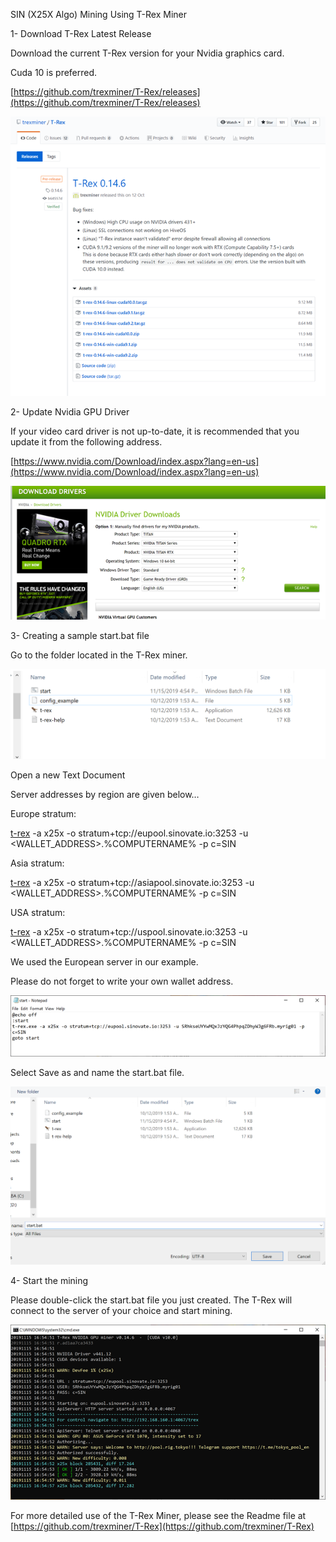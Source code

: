 SIN (X25X Algo) Mining Using T-Rex Miner

1-  Download T-Rex Latest Release

Download the current T-Rex version for your Nvidia graphics card.

Cuda 10 is preferred.

[https://github.com/trexminer/T-Rex/releases](https://github.com/trexminer/T-Rex/releases)

![](assets/img/x25x_pow_gpu_mining/1.png)

2-  Update Nvidia GPU Driver

If your video card driver is not up-to-date, it is recommended that you update it from the following address.

[https://www.nvidia.com/Download/index.aspx?lang=en-us](https://www.nvidia.com/Download/index.aspx?lang=en-us)

![](assets/img/x25x_pow_gpu_mining/2.png)

  

3-  Creating a sample start.bat file

Go to the folder located in the T-Rex miner.

![](assets/img/x25x_pow_gpu_mining/3.png)

  
  
  
  

Open a new Text Document

Server addresses by region are given below…

Europe stratum:

[t-rex](https://github.com/trexminer/T-Rex/releases) -a x25x -o stratum+tcp://eupool.sinovate.io:3253 -u <WALLET_ADDRESS>.%COMPUTERNAME% -p c=SIN

Asia stratum:

[t-rex](https://github.com/trexminer/T-Rex/releases) -a x25x -o stratum+tcp://asiapool.sinovate.io:3253 -u <WALLET_ADDRESS>.%COMPUTERNAME% -p c=SIN

USA stratum:

[t-rex](https://github.com/trexminer/T-Rex/releases) -a x25x -o stratum+tcp://uspool.sinovate.io:3253 -u <WALLET_ADDRESS>.%COMPUTERNAME% -p c=SIN

  

We used the European server in our example.

Please do not forget to write your own wallet address.

![](assets/img/x25x_pow_gpu_mining/4.png)

Select Save as and name the start.bat file.

![](assets/img/x25x_pow_gpu_mining/5.png)

4-  Start the mining

Please double-click the start.bat file you just created. The T-Rex will connect to the server of your choice and start mining.

  

![](assets/img/x25x_pow_gpu_mining/6.png)

For more detailed use of the T-Rex Miner, please see the Readme file at [https://github.com/trexminer/T-Rex](https://github.com/trexminer/T-Rex)
